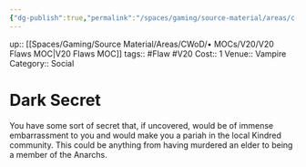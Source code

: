 ```yaml
---
{"dg-publish":true,"permalink":"/spaces/gaming/source-material/areas/c-wo-d/genre/vampire/v20/merits-and-flaws/dark-secret/","dgHomeLink":true,"dgPassFrontmatter":true}
---
```


up:: [[Spaces/Gaming/Source Material/Areas/CWoD/• MOCs/V20/V20 Flaws MOC|V20 Flaws MOC]]
tags:: #Flaw #V20 
Cost:: 1
Venue:: Vampire
Category:: Social
# Dark Secret
You have some sort of secret that, if uncovered,
would be of immense embarrassment to you and would
make you a pariah in the local Kindred community.
This could be anything from having murdered an elder
to being a member of the Anarchs.